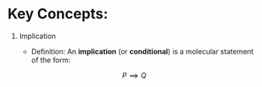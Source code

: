 # Key Concepts:

1. Implication

    - Definition: An **implication** (or **conditional**) is a molecular statement of the form:

$$ P \implies Q $$
